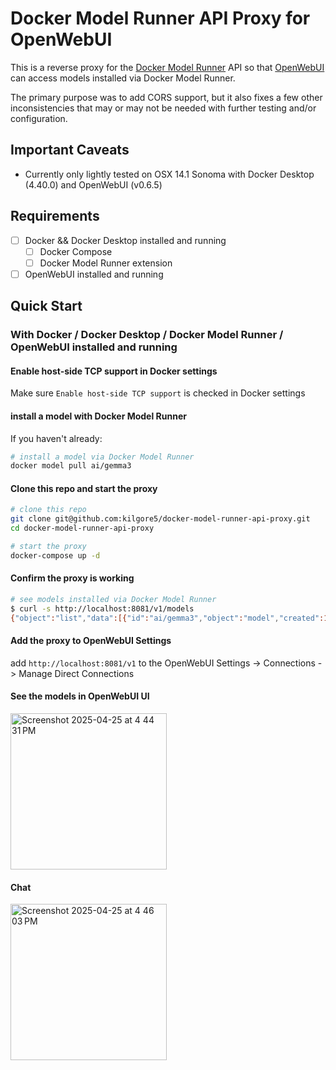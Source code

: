 # Docker Model Runner API Proxy for OpenWebUI

This is a reverse proxy for the [Docker Model Runner](https://docs.docker.com/desktop/features/model-runner/) API so that [OpenWebUI](https://openwebui.com/) can access models installed via Docker Model Runner.

The primary purpose was to add CORS support, but it also fixes a few other inconsistencies that may or may not be needed with further testing and/or configuration.

## Important Caveats

- Currently only lightly tested on OSX 14.1 Sonoma with Docker Desktop (4.40.0) and OpenWebUI (v0.6.5)

## Requirements

- [ ] Docker && Docker Desktop installed and running
  - [ ] Docker Compose
  - [ ] Docker Model Runner extension
- [ ] OpenWebUI installed and running

## Quick Start

### With Docker / Docker Desktop / Docker Model Runner / OpenWebUI installed and running

#### Enable host-side TCP support in Docker settings

Make sure `Enable host-side TCP support` is checked in Docker settings

#### install a model with Docker Model Runner

If you haven't already:

```bash
# install a model via Docker Model Runner
docker model pull ai/gemma3
```

#### Clone this repo and start the proxy

```bash
# clone this repo
git clone git@github.com:kilgore5/docker-model-runner-api-proxy.git
cd docker-model-runner-api-proxy

# start the proxy
docker-compose up -d
```

#### Confirm the proxy is working

```bash
# see models installed via Docker Model Runner
$ curl -s http://localhost:8081/v1/models
{"object":"list","data":[{"id":"ai/gemma3","object":"model","created":1742979452,"owned_by":"docker"}]}
```

#### Add the proxy to OpenWebUI Settings

add `http://localhost:8081/v1` to the OpenWebUI Settings -> Connections -> Manage Direct Connections

#### See the models in OpenWebUI UI
<img width="250" alt="Screenshot 2025-04-25 at 4 44 31 PM" src="https://github.com/user-attachments/assets/5e05146d-e4c8-42f7-978e-aeda32dd2ade" />

#### Chat
<img width="250" alt="Screenshot 2025-04-25 at 4 46 03 PM" src="https://github.com/user-attachments/assets/dc086303-49d0-4707-98f0-db0f837ea213" />


